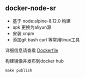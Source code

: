 ## docker-node-sr

* 基于 node:alpine-8.12.0 构建
* apk 更换为aliyun源
* 安装 cnpm
* 添加git bash curl 等常用linux工具


详细信息请查看 [Dockerfile](./Dockerfile)

构建镜像并发布到docker hub
```shell
make publish
```